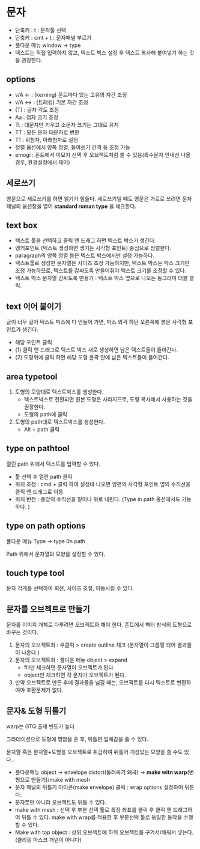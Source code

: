 # 문자

- 단축키 : t : 문자툴 선택
- 단축키 : cmt + t : 문자패널 부르기
- 풀다운 메뉴 window -> type
- 텍스트는 직접 입력하지 않고, 텍스트 박스 설정 후 텍스트 복사해 붙여넣기 하는 것을 권장한다. 



## options

- v/A <-  : (kerning) 폰트마다 있는 고유의 자간 조정
- v/A <-> : (트래킹) 기본 자간 조정
- (T) : 글자 각도 조정
- Aa : 첨자 크기 조정
- Tt : 대문자만 키우고 소문자 크기는 그대로 유지
- TT : 모든 문자 대문자로 변환
- T1 : 위첨자, 아래첨자로 설정
- 정렬 옵션에서 양쪽 정렬, 들여쓰기 간격 등 조정 가능
- emogi : 폰트에서 이모지 선택 후 오브젝트처럼 쓸 수 있음(특수문자 안내선 나올 경우, 환경설정에서 제어)



## 세로쓰기

영문으로 세로쓰기를 하면 읽기가 힘들다. 세로쓰기일 때도 영문은 가로로 쓰려면 문자 패널의 옵션창을 열어 __standard roman type__ 을 체크한다.



## text box

- 텍스트 툴을 선택하고 클릭 앤 드래그 하면 텍스트 박스가 생긴다. 
- 앵커포인트 (텍스트 생성하면 생기는 사각형 포인트) 중심으로 정렬한다. 
- paragraph의 양쪽 정렬 등은 텍스트 박스에서만 설정 가능하다. 
- 텍스트툴로 생성한 문자열은 사이즈 조정 가능하지만, 텍스트 박스는 박스 크기만 조정 가능하므로, 텍스트를 감싸도록 만들어줘야 텍스트 크기를 조정할 수 있다.
- 텍스트 박스 문자열 감싸도록 만들기 : 텍스트 박스 옆으로 나오는 동그라미 더블 클릭.



## text 이어 붙이기

글이 너무 길어 텍스트 박스에 다 안들어 가면, 박스 외곽 하단 오른쪽에 붉은 사각형 포인트가 생긴다. 

- 해당 포인트 클릭
- (1) 클릭 앤 드래그로 텍스트 박스 새로 생성하면 남은 텍스트들이 들어간다.
- (2) 도형위에 클릭 하면 해당 도형 윤곽 안에 남은 텍스트들이 들어간다. 



## area typetool

1. 도형의 모양대로 텍스트박스를 생성한다. 
   - 텍스트박스로 전환되면 원본 도형은 사라지므로, 도형 복사해서 사용하는 것을 권장한다.
   -  도형의 path에 클릭
2. 도형의 path대로 텍스트박스를 생성한다.
   - Alt + path 클릭



## type on pathtool

열린 path 위에서 텍스트를 입력할 수 있다.

- 툴 선택 후 열린 path 클릭
- 위치 조정 : cmd + 클릭 하여 설정바 나오면 양편의 사각형 포인트 옆의 수직선을 클릭 앤 드래그로 이동
- 위치 반전 : 중앙의 수직선을 밑이나 위로 내린다. (Type in path 옵션에서도 가능하다. )



## type on path options

풀다운 메뉴 Type -> type 0n path

Path 위에서 문자열의 모양을 설정할 수 있다. 



## touch type tool

문자 각개를 선택하여 회전, 사이즈 조절, 이동시킬 수 있다. 



## 문자를 오브젝트로 만들기

문자를 이미지 개체로 다루려면 오브젝트화 해야 한다. 폰트에서 벡터 방식의 도형으로 바꾸는 것이다. 

1. 문자의 오브젝트화 :  우클릭 > create outline 체크 (문자열이 그룹핑 되어 결과물이 나온다.)
2. 문자의 오브젝트화 : 풀다운 메뉴 object > expand 
   - fill만 체크하면 문자열이 오브젝트가 된다. 
   - object만 체크하면 각 문자가 오브젝트가 된다.
3. 만약 오브젝트로 만든 후에 결과물을 넘길 때는, 오브젝트를 다시 텍스트로 변환하여야 호환문제가 없다.



## 문자& 도형 뒤틀기

warp는 GTQ 출제 빈도가 높다

그라데이션으로 도형에 명암을 준 후, 뒤틀면 입체감을 줄 수 있다. 

문자열 혹은 문자열+도형을 오브젝트로 취급하여 뒤틀어 개성있는 모양을 줄 수도 있다..

- 풀다운메뉴 object -> envelope distort(둘러싸기 왜곡) -> __make witn warp__(변형으로 만들기)/make with mesh
- 문자 패널의 뒤틀기 아이콘(make envelope) 클릭 : wrap options 설정하여 뒤튼다. 
- 문자뿐만 아니라 오브젝트도 뒤틀 수 있다. 
- make with mesh : 선택 후 부분 선택 툴로 특정 좌표를 클릭 후 클릭 앤 드래그하여 뒤틀 수 있다. make with wrap를 적용한 후 부분선택 툴로 동일한 동작을 수행할 수 있다.
- Make with top object : 상위 오브젝트에 하위 오브젝트를 구겨서/채워서 넣는다.(클리핑 마스크 개념이 아니다)

